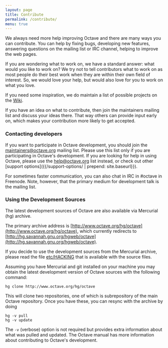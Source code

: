 ```yaml
---
layout: page
title: Contribute
permalink: /contribute/
menu: true
---
```


We always need more help improving Octave and there are many ways you can contribute. You can help by fixing bugs, developing new features, answering questions on the mailing list or IRC channel, helping to improve the web pages.

If you are wondering what to work on, we have a standard answer: what would you like to work on? We try not to tell contributors what to work on as most people do their best work when they are within their own field of interest. So, we would love your help, but would also love for you to work on what you love.

If you need some inspiration, we do maintain a list of possible projects on the [Wiki](http://www.octave.org/wiki/Projects).

If you have an idea on what to contribute, then join the maintainers mailing list and discuss your ideas there. That way others can provide input early on, which makes your contribution more likely to get accepted.

### Contacting developers

If you want to participate in Octave development, you should join the [maintainers@octave.org](https://lists.gnu.org/mailman/listinfo/octave-maintainers) mailing list. Please use this list only if you are participating in Octave's development. If you are looking for help in using Octave, please use the [help@octave.org](https://lists.gnu.org/mailman/listinfo/help-octave) list instead, or check out other [support options]({{/support-options/ | prepend: site.baseurl}}).

For sometimes faster communication, you can also chat in IRC in #octave in Freenode. Note, however, that the primary medium for development talk is the mailing list.

### Using the Development Sources

The latest development sources of Octave are also available via Mercurial (hg) archive.

The primary archive address is [http://www.octave.org/hg/octave](http://www.octave.org/hg/octave), which currently redirects to [http://hg.savannah.gnu.org/hgweb/octave](http://hg.savannah.gnu.org/hgweb/octave).

If you decide to use the development sources from the Mercurial archive, please read the file [etc/HACKING](http://www.octave.org/hg/octave/file/tip/etc/HACKING) that is available with the source files.

Assuming you have Mercurial and git installed on your machine you may obtain the latest development version of Octave sources with the following command:

    hg clone http://www.octave.org/hg/octave
    
This will clone two repositories, one of which is subrepository of the main Octave repository. Once you have these, you can resync with the archive by doing
    
    hg -v pull
    hg -v update
    
The `-v` (verbose) option is not required but provides extra information about what was pulled and updated. The Octave manual has more information about contributing to Octave's development.
